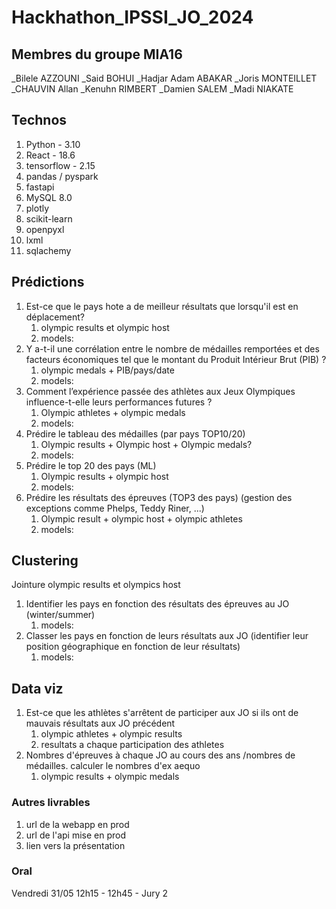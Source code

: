 # Hackhathon_IPSSI_JO_2024

## Membres du groupe MIA16

_Bilele AZZOUNI
_Said BOHUI
_Hadjar Adam ABAKAR
_Joris MONTEILLET
_CHAUVIN Allan
_Kenuhn RIMBERT
_Damien SALEM
_Madi NIAKATE

## Technos

1. Python - 3.10
2. React - 18.6
3. tensorflow - 2.15
4. pandas / pyspark
5. fastapi
6. MySQL 8.0
7. plotly
8. scikit-learn
9. openpyxl
10. lxml
11. sqlachemy

## Prédictions

1. Est-ce que le pays hote a de meilleur résultats que lorsqu'il est en déplacement?
   1. olympic results et olympic host
   2. models:
2. Y a-t-il une corrélation entre le nombre de médailles remportées et des facteurs économiques tel que le montant du Produit Intérieur Brut (PIB) ?
   1. olympic medals + PIB/pays/date
   2. models:
3. Comment l’expérience passée des athlètes aux Jeux Olympiques influence-t-elle leurs performances futures ?
   1. Olympic athletes + olympic medals
   2. models:
4. Prédire le tableau des médailles (par pays TOP10/20)
   1. Olympic results + Olympic host + Olympic medals?
   2. models:
5. Prédire le top 20 des pays (ML)
   1. Olympic results + olympic host
   2. models:
6. Prédire les résultats des épreuves (TOP3 des pays) (gestion des exceptions comme Phelps, Teddy Riner, ...)
   1. Olympic result + olympic host + olympic athletes
   2. models:

## Clustering

Jointure olympic results et olympics host

1. Identifier les pays en fonction des résultats des épreuves au JO (winter/summer)
   1. models:
2. Classer les pays en fonction de leurs résultats aux JO (identifier leur position géographique en fonction de leur résultats)
   1. models:

## Data viz

1. Est-ce que les athlètes s'arrêtent de participer aux JO si ils ont de mauvais résultats aux JO précédent
   1. olympic athletes + olympic results
   2. resultats a chaque participation des athletes
2. Nombres d'épreuves à chaque JO au cours des ans /nombres de médailles. calculer le nombres d'ex aequo
   1. olympic results + olympic medals

### Autres livrables

1. url de la webapp en prod
2. url de l'api mise en prod
3. lien vers la présentation

### Oral

Vendredi 31/05 12h15 - 12h45 - Jury 2
